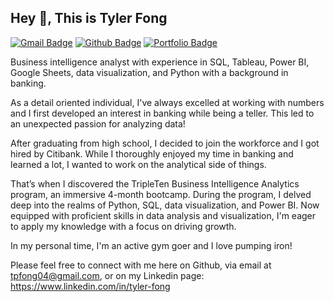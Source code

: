 ## Hey 👋, This is Tyler Fong
[![Gmail Badge](https://img.shields.io/badge/-tpfong04@gmail.com-c14438?style=flat&logo=Gmail&logoColor=white&link=mailto:tpfong04@gmail.com)](mailto:tpfong04@gmail.com) 
[![Github Badge](https://img.shields.io/badge/-TylerFong-grey?style=flat&logo=github&logoColor=white&link=https://github.com/Tyler-Fong/)](https://www.github.com/Tyler-Fong/) [![Portfolio Badge](https://img.shields.io/badge/portfolio-web-blue?style=flat&link=https://github.com/Tyler-Fong/Data_Projects_TripleTen/)](https://github.com/Tyler-Fong/Data_Projects_TripleTen/) <p align='left'>Business intelligence analyst with experience in SQL, Tableau, Power BI, Google Sheets, data visualization, and Python with a background in banking.

As a detail oriented individual, I've always excelled at working with numbers and I first developed an interest in banking while being a teller. This led to an unexpected passion for analyzing data!

After graduating from high school, I decided to join the workforce and I got hired by Citibank. While I thoroughly enjoyed my time in banking and learned a lot, I wanted to work on the analytical side of things.

That’s when I discovered the TripleTen Business Intelligence Analytics program, an immersive 4-month bootcamp. During the program, I delved deep into the realms of Python, SQL, data visualization, and Power BI. Now equipped with proficient skills in data analysis and visualization, I'm eager to apply my knowledge with a focus on driving growth.

In my personal time, I'm an active gym goer and I love pumping iron!

Please feel free to connect with me here on Github, via email at tpfong04@gmail.com, or on my Linkedin page: https://www.linkedin.com/in/tyler-fong</p>
